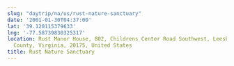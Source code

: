 ```yaml
---
slug: "daytrip/na/us/rust-nature-sanctuary"
date: '2001-01-30T04:37:00'
lat: '39.120115379633'
lng: '-77.58739830325317'
location: Rust Manor House, 802, Childrens Center Road Southwest, Leesburg, Loudoun
  County, Virginia, 20175, United States
title: Rust Nature Sanctuary
---
```



